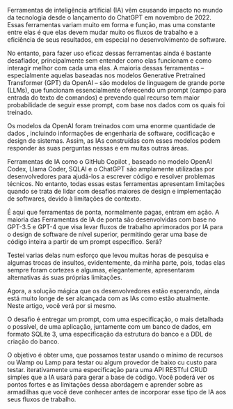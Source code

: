 Ferramentas de inteligência artificial (IA) vêm causando impacto no mundo da tecnologia desde o lançamento do ChatGPT em novembro de 2022. Essas ferramentas variam muito em forma e função, mas uma constante entre elas é que elas devem mudar muito os fluxos de trabalho e a eficiência de seus resultados, em especial no desenvolvimento de software.

No entanto, para fazer uso eficaz dessas ferramentas ainda é bastante desafiador, principalmente sem entender como elas funcionam e como interagir melhor com cada uma elas. A maioria dessas ferramentas – especialmente aquelas baseadas nos  modelos Generative Pretrained Transformer (GPT) da OpenAI – são  modelos de linguagem de grande porte  (LLMs), que funcionam essencialmente oferecendo um prompt (campo para entrada do texto de comandos) e prevendo qual recurso tem maior probabilidade de seguir esse prompt, com base nos dados com os quais foi treinado.

Os modelos da OpenAI foram treinados com uma  enorme quantidade de dados , incluindo informações de engenharia de software, codificação e design de sistemas. Assim, as IAs construídas com esses modelos podem responder às suas perguntas nessas e em muitas outras áreas.

Ferramentas de IA como  o GitHub Copilot , baseado no  modelo OpenAI Codex, Llama Coder, SQLAI e o ChatGPT são amplamente utilizadas por desenvolvedores para ajudá-los a escrever código e resolver problemas técnicos. No entanto, todas essas estas ferramentas apresentam limitações quando se trata de lidar com desafios maiores de design e implementação de softwares, devido à limitações de contexto.

É aqui que ferramentas de ponta, normalmente pagas, entram em ação. A maioria das Ferramentas de IA de ponta são  desenvolvidas com base no GPT-3.5 e GPT-4 que visa levar fluxos de trabalho aprimorados por IA para o design de software de nível superior, permitindo gerar uma base de código inteira a partir de um prompt específico. Será?

Testei varias delas num esforço que levou muitas horas de pesquisa e algumas trocas de insultos, evidentemente, da minha parte, pois, todas elas sempre foram cortezes e algumas, elegantemente, apresentaram alternativas ás suas próprias limitações.

Agora, a solução mágica que os desenvolvedores estão esperando, ainda está muito longe de ser alcançada com as IAs como estão atualmente. Neste artigo, você verá por si mesmo.

O desafio é entregar um prompt, com uma especificação, o mais detalhada o possível, de uma aplicação, juntamente com um banco de dados, em formato SQLite 3, uma especificação da estrutura do banco e a DDL de criação do banco.

O objetivo é obter uma, que possamos testar usando o mínimo de recursos ou Wamp ou Lamp para testar ou algum provedor de baixo cu custo para testar.
 iterativamente uma especificação para uma API RESTful CRUD simples que a IA usará para gerar a base de código. Você poderá ver os pontos fortes e as limitações dessa abordagem e aprender sobre as armadilhas que você deve conhecer antes de incorporar esse tipo de IA aos seus fluxos de trabalho.